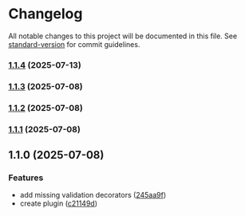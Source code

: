 # Changelog

All notable changes to this project will be documented in this file. See [standard-version](https://github.com/conventional-changelog/standard-version) for commit guidelines.

### [1.1.4](https://github.com/glyad/aurelia-validation-decorators/compare/v1.1.3...v1.1.4) (2025-07-13)

### [1.1.3](https://github.com/glyad/aurelia-validation-decorators/compare/v1.1.2...v1.1.3) (2025-07-08)

### [1.1.2](https://github.com/glyad/aurelia-validation-decorators/compare/v1.1.1...v1.1.2) (2025-07-08)

### [1.1.1](https://github.com/glyad/aurelia-validation-decorators/compare/v1.1.0...v1.1.1) (2025-07-08)

## 1.1.0 (2025-07-08)


### Features

* add missing validation decorators ([245aa9f](https://github.com/glyad/aurelia-validation-decorators/commit/245aa9f545ddd7ca9098f0c763d2a9e063b1892e))
* create plugin ([c21149d](https://github.com/glyad/aurelia-validation-decorators/commit/c21149d6448290fb1059cbfb4d9f3eb8a142f973))
